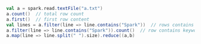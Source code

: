 

```scala
val a = spark.read.textFile("a.txt")
a.count()  // total row count
a.first()  // first row content
val lines = a.filter(line => line.contains("Spark"))  // rows contains keywords
a.filter(line => line.contains("Spark")).count()  // row contains keywords count
a.map(line => line.split(" ").size).reduce((a,b) 
```


<!--stackedit_data:
eyJoaXN0b3J5IjpbLTE4NzAxNTg0NzIsNzQwMTgxNjYzLDEwMz
Q0NTgyMDIsLTk4MTMxMzY2MF19
-->